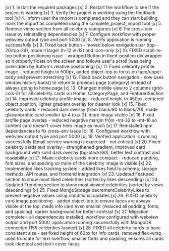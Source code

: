 [x] 1. Install the required packages
[x] 2. Restart the workflow to see if the project is working
[x] 3. Verify the project is working using the feedback tool
[x] 4. Inform user the import is completed and they can start building, mark the import as completed using the complete_project_import tool
[x] 5. Remove video section from all celebrity categories
[x] 6. Fix cross-env issue by reinstalling dependencies
[x] 7. Configure workflow with proper webview output type and port 5000
[x] 8. Verify application is running successfully
[x] 9. Fixed back button - moved below navigation bar (top-20/top-24), made it larger (h-12 w-12) and icon-only
[x] 10. FIXED scroll-to-top button positioning issue - wrapped Button in fixed-position div wrapper so it properly floats on the screen and follows user's scroll (was being overridden by Button's relative positioning)
[x] 11. Fixed celebrity profile image - reduced height to 500px, added object-top to focus on face/upper body and prevent stretching
[x] 12. Fixed back button navigation - now uses window.history.back() to return to previous page (category) instead of always going to home page
[x] 13. Changed mobile view to 2 columns (grid-cols-2) for all celebrity cards on Home, CategoryPage, and FeaturedSection
[x] 14. Improved celebrity profile image - reduced height to 450px, centered object position, lighter gradient overlay for cleaner look
[x] 15. Fixed celebrity cards - reduced dark overlay (from black/90 to black/70), made glassmorphic card smaller (p-4 to p-3), more image visible
[x] 16. Fixed profile page overlap - reduced negative margin from -mt-32 to -mt-16 so content card doesn't cover hero image as much
[x] 17. Reinstalled npm dependencies to fix cross-env issue
[x] 18. Configured workflow with webview output type and port 5000
[x] 19. Verified application is running successfully (Email service warning is expected - not critical)
[x] 20. Fixed celebrity cards text overlay - strengthened gradient, improved card background with solid dark overlay (bg-black/60), better text contrast and readability
[x] 21. Made celebrity cards more compact - reduced padding, font sizes, and spacing so more of the celebrity image is visible
[x] 22. Implemented likes tracking system - added likes field to schema, storage methods, API routes, and frontend integration
[x] 23. Updated Featured section to show most liked celebrities (sorted by likes descending)
[x] 24. Updated Trending section to show most viewed celebrities (sorted by views descending)
[x] 25. Fixed MongoStorage decrementCelebrityLikes to prevent negative values using conditional updates
[x] 26. FIXED celebrity card image positioning - added object-top to ensure faces are always visible at the top, made info card even smaller (reduced all padding, fonts, and spacing), darker background for better contrast
[x] 27. Migration complete - all dependencies installed, workflow configured with webview output and port 5000, application running successfully with MongoDB connected (155 celebrities loaded)
[x] 28. FIXED all celebrity cards to have consistent size - set fixed height of 60px for info cards, removed flex-wrap, used truncate for text overflow, smaller fonts and padding, ensures all cards look identical and don't cover faces